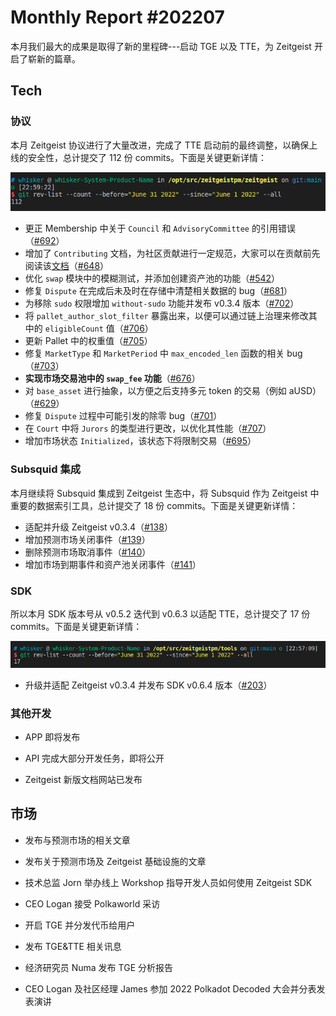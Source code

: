 # Monthly Report #202207

本月我们最大的成果是取得了新的里程碑---启动 TGE 以及 TTE，为 Zeitgeist 开启了崭新的篇章。

## Tech

### 协议

本月 Zeitgeist 协议进行了大量改进，完成了 TTE 启动前的最终调整，以确保上线的安全性，总计提交了 112 份 commits。下面是关键更新详情：

![](./../img/2022-07-03_22-59.png)

- 更正 Membership 中关于 `Council` 和 `AdvisoryCommittee` 的引用错误（[#692](https://github.com/zeitgeistpm/zeitgeist/commit/396af2afc4fac9860da4d5caca221bd9f3931c70)）
- 增加了 `Contributing` 文档，为社区贡献进行一定规范，大家可以在贡献前先阅读该[文档](https://github.com/zeitgeistpm/zeitgeist/blob/main/CONTRIBUTING.md)（[#648](https://github.com/zeitgeistpm/zeitgeist/commit/a3495993824978eaca50deaa1feab7caec466c47)）
- 优化 `swap` 模块中的模糊测试，并添加创建资产池的功能（[#542](https://github.com/zeitgeistpm/zeitgeist/commit/464180f103acb7898e82d45ba7f39087ec595c07)）
- 修复 `Dispute` 在完成后未及时在存储中清楚相关数据的 bug（[#681](https://github.com/zeitgeistpm/zeitgeist/commit/815d92af2c8d542147cb8bbe58433e820b2be85d)）
- 为移除 `sudo` 权限增加 `without-sudo` 功能并发布 v0.3.4 版本（[#702](https://github.com/zeitgeistpm/zeitgeist/commit/723171517d5c7ea94b9bb22ea9289c2dd8d7fc5f)）
- 将 `pallet_author_slot_filter` 暴露出来，以便可以通过链上治理来修改其中的 `eligibleCount` 值（[#706](https://github.com/zeitgeistpm/zeitgeist/commit/899ed47700030ce67ba404d83ea22fb981e67b0b)）
- 更新 Pallet 中的权重值（[#705](https://github.com/zeitgeistpm/zeitgeist/commit/893344f10798a51294f1bfcb6d4db251000df750)）
- 修复 `MarketType` 和 `MarketPeriod` 中 `max_encoded_len` 函数的相关 bug（[#703](https://github.com/zeitgeistpm/zeitgeist/commit/a98281e5149ef0880477f30dafd5a2b3ca54b8cc)）
- **实现市场交易池中的 `swap_fee` 功能**（[#676](https://github.com/zeitgeistpm/zeitgeist/commit/852ebea1ac6a3d5d3ec6212e01fa2b588a27a65c)）
- 对 `base_asset` 进行抽象，以方便之后支持多元 token 的交易（例如 aUSD）（[#629](https://github.com/zeitgeistpm/zeitgeist/commit/61e1bebe1415929bbdd0bfabb17ba7581e2bdf04)）
- 修复 `Dispute` 过程中可能引发的除零 bug（[#701](https://github.com/zeitgeistpm/zeitgeist/commit/87264f8130b746880dfdbc6f30bad97e662c4f95)）
- 在 `Court` 中将 `Jurors` 的类型进行更改，以优化其性能（[#707](https://github.com/zeitgeistpm/zeitgeist/commit/789d565bde29cb58836dda658def7490b1163924)）
- 增加市场状态 `Initialized`，该状态下将限制交易（[#695](https://github.com/zeitgeistpm/zeitgeist/commit/ba6efa8a2d20884bd2abb3077a341d633ee14f0d)）

### Subsquid 集成

本月继续将 Subsquid 集成到 Zeitgeist 生态中，将 Subsquid 作为 Zeitgeist 中重要的数据索引工具，总计提交了 18 份 commits。下面是关键更新详情：

- 适配并升级 Zeitgeist v0.3.4（[#138](https://github.com/zeitgeistpm/zeitgeist-subsquid/commit/267514a2ea603f72acf7e0c5f85fc81ffdc61da6)）
- 增加预测市场关闭事件（[#139](https://github.com/zeitgeistpm/zeitgeist-subsquid/commit/5c783c03596f3e893152a3be4fcb6c3a4edd8e79)）
- 删除预测市场取消事件（[#140](https://github.com/zeitgeistpm/zeitgeist-subsquid/commit/24c5d238abbc76bdb2b84de9e9ea96bb77197773)）
- 增加市场到期事件和资产池关闭事件（[#141](https://github.com/zeitgeistpm/zeitgeist-subsquid/commit/831c4a59d51a06186a3f46b425443f1ad4dcd430)）

### SDK

所以本月 SDK 版本号从 v0.5.2 迭代到 v0.6.3 以适配 TTE，总计提交了 17 份 commits。下面是关键更新详情：

![](./../img/2022-07-03_22-57.png)

- 升级并适配 Zeitgeist v0.3.4 并发布 SDK v0.6.4 版本（[#203](https://github.com/zeitgeistpm/tools/commit/8488e9aaee0782c88143e6bb6b18298297a0c6c6)）

### 其他开发

- APP 即将发布

- API 完成大部分开发任务，即将公开

- Zeitgeist 新版文档网站已发布

## 市场

- 发布与预测市场的相关文章

- 发布关于预测市场及 Zeitgeist 基础设施的文章

- 技术总监 Jorn 举办线上 Workshop 指导开发人员如何使用 Zeitgeist SDK

- CEO Logan 接受 Polkaworld 采访

- 开启 TGE 并分发代币给用户

- 发布 TGE&TTE 相关讯息

- 经济研究员 Numa 发布 TGE 分析报告

- CEO Logan 及社区经理 James 参加 2022 Polkadot Decoded 大会并分表发表演讲
